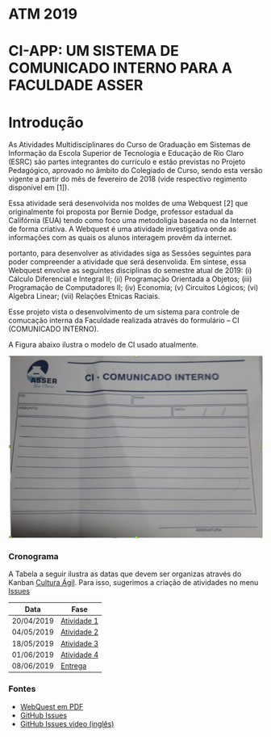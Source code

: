 
# ATM 2019



# CI-APP: UM SISTEMA DE COMUNICADO INTERNO PARA A FACULDADE ASSER

# Introdução

As Atividades Multidisciplinares do Curso de Graduação em Sistemas de Informação da Escola Superior de Tecnologia e Educação de Rio Claro (ESRC) são partes integrantes do currículo e estão previstas no Projeto Pedagógico, aprovado no âmbito do Colegiado de Curso, sendo esta versão vigente a partir do mês de fevereiro de 2018 (vide respectivo regimento disponível em [1]).

Essa atividade será desenvolvida nos moldes de uma Webquest [2] que originalmente foi proposta por Bernie Dodge, professor estadual da Califórnia (EUA) tendo como foco uma metodoligia baseada no da Internet de forma criativa. A Webquest é uma atividade investigativa onde as informações com as quais os alunos interagem provêm da internet.

portanto, para desenvolver as atividades siga as Sessões seguintes para poder compreender a atividade que será desenvolida. 
Em síntese, essa Webquest envolve as seguintes disciplinas do semestre atual de 2019: (i) Cálculo Diferencial e Integral II; (ii) Programação Orientada a Objetos; (iii) Programação de Computadores II; (iv) Economia; (v) Circuitos Lógicos; (vi) Algebra Linear; (vii) Relações Etnicas Raciais. 

Esse projeto vista o desenvolvimento de um sistema para controle de comucação interna da Faculdade realizada através do formulário – CI (COMUNICADO INTERNO).

A Figura abaixo ilustra o modelo de CI usado atualmente.

![CI](ci.png)

### Cronograma

A Tabela a seguir ilustra as datas que devem ser organizas através do Kanban [Cultura Ágil](https://www.culturaagil.com.br/kanban-do-inicio-ao-fim/). Para isso, sugerimos a criação de atividades no menu [Issues](https://guides.github.com/features/issues/)

| Data | Fase |
| ------ | ------ |
| 20/04/2019 | [Atividade 1](<https://github.com/aceiro/atm_2019/tree/master/CI-APP/Doc/Activ-1>) |
| 04/05/2019 | [Atividade 2](https://github.com/aceiro/atm_2019/tree/master/CI-APP/Doc/Activ-2) |
| 18/05/2019 | [Atividade 3](https://github.com/aceiro/atm_2019/tree/master/CI-APP/Doc/Activ-3) |
| 01/06/2019 | [Atividade 4](https://github.com/aceiro/atm_2019/tree/master/CI-APP/Doc/Activ-4) |
| 08/06/2019 | [Entrega](https://github.com/gismarb/atm_2019/tree/master/CI-APP) |


### Fontes
- [WebQuest em PDF](ATIVIDADES_MULTIDISCIPLINARES_2_2019.pdf)
- [GitHub Issues](https://guides.github.com/features/issues/)
- [GitHub Issues video (inglês)](https://www.youtube.com/watch?v=WMykv2ZMyEQ)
  
  
